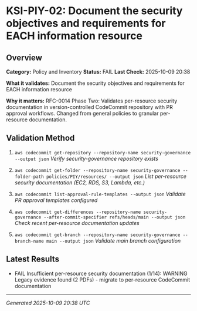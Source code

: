 # KSI-PIY-02: Document the security objectives and requirements for EACH information resource

## Overview

**Category:** Policy and Inventory
**Status:** FAIL
**Last Check:** 2025-10-09 20:38

**What it validates:** Document the security objectives and requirements for EACH information resource

**Why it matters:** RFC-0014 Phase Two: Validates per-resource security documentation in version-controlled CodeCommit repository with PR approval workflows. Changed from general policies to granular per-resource documentation.

## Validation Method

1. `aws codecommit get-repository --repository-name security-governance --output json`
   *Verify security-governance repository exists*

2. `aws codecommit get-folder --repository-name security-governance --folder-path policies/PIY/resources/ --output json`
   *List per-resource security documentation (EC2, RDS, S3, Lambda, etc.)*

3. `aws codecommit list-approval-rule-templates --output json`
   *Validate PR approval templates configured*

4. `aws codecommit get-differences --repository-name security-governance --after-commit-specifier refs/heads/main --output json`
   *Check recent per-resource documentation updates*

5. `aws codecommit get-branch --repository-name security-governance --branch-name main --output json`
   *Validate main branch configuration*

## Latest Results

- FAIL Insufficient per-resource security documentation (1/14): WARNING Legacy evidence found (2 PDFs) - migrate to per-resource CodeCommit documentation

---
*Generated 2025-10-09 20:38 UTC*